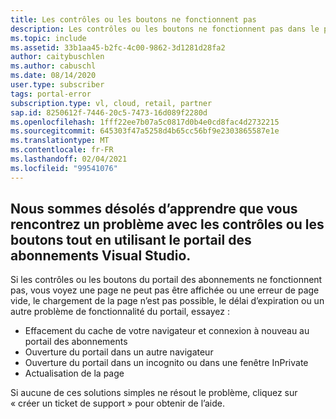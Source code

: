 ```yaml
---
title: Les contrôles ou les boutons ne fonctionnent pas
description: Les contrôles ou les boutons ne fonctionnent pas dans le portail des abonnements Visual Studio.
ms.topic: include
ms.assetid: 33b1aa45-b2fc-4c00-9862-3d1281d28fa2
author: caitybuschlen
ms.author: cabuschl
ms.date: 08/14/2020
user.type: subscriber
tags: portal-error
subscription.type: vl, cloud, retail, partner
sap.id: 8250612f-7446-20c5-7473-16d089f2280d
ms.openlocfilehash: 1fff22ee7b07a5c0817d0b4e0cd8fac4d2732215
ms.sourcegitcommit: 645303f47a5258d4b65cc56bf9e2303865587e1e
ms.translationtype: MT
ms.contentlocale: fr-FR
ms.lasthandoff: 02/04/2021
ms.locfileid: "99541076"
---
```

## <a name="were-sorry-to-hear-that-youre-experiencing-an-issue-with-controls-or-buttons-while-using-the-visual-studio-subscriptions-portal"></a>Nous sommes désolés d’apprendre que vous rencontrez un problème avec les contrôles ou les boutons tout en utilisant le portail des abonnements Visual Studio. 

Si les contrôles ou les boutons du portail des abonnements ne fonctionnent pas, vous voyez une page ne peut pas être affichée ou une erreur de page vide, le chargement de la page n’est pas possible, le délai d’expiration ou un autre problème de fonctionnalité du portail, essayez : 

* Effacement du cache de votre navigateur et connexion à nouveau au portail des abonnements 
* Ouverture du portail dans un autre navigateur 
* Ouverture du portail dans un incognito ou dans une fenêtre InPrivate 
* Actualisation de la page  

Si aucune de ces solutions simples ne résout le problème, cliquez sur « créer un ticket de support » pour obtenir de l’aide.